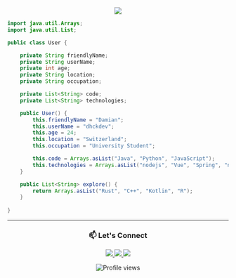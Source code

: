 

<div align="center">
  <a href="https://git.io/typing-svg">
    <img src="https://readme-typing-svg.demolab.com/?lines=$whoami+dhckdev;welcome+to+my+github&size=40&center=False&height=60&width=500&duration=3000" /></a>
</div>

<div>
  
```java
import java.util.Arrays;
import java.util.List;

public class User {

    private String friendlyName;
    private String userName;
    private int age;
    private String location;
    private String occupation;

    private List<String> code;
    private List<String> technologies;

    public User() {
        this.friendlyName = "Damian";
        this.userName = "dhckdev";
        this.age = 24;
        this.location = "Switzerland";
        this.occupation = "University Student";

        this.code = Arrays.asList("Java", "Python", "JavaScript");
        this.technologies = Arrays.asList("nodejs", "Vue", "Spring", "npm");
    }

    public List<String> explore() {
        return Arrays.asList("Rust", "C++", "Kotlin", "R");
    }
    
}
```
---

<h3 align="center">📫 Let's Connect </h3>

<p align="center">
  <a href="https://discord.com/users/dhckdev">
    <img src="https://skillicons.dev/icons?i=discord" />
  </a>
  <a href="https://www.linkedin.com/in/damian-huckele-164bb3197">
    <img src="https://skillicons.dev/icons?i=linkedin" />
  </a>
  <a href="https://dev.to/dhckdev">
    <img src="https://skillicons.dev/icons?i=devto" />
  </a>
</p>

<p align="center">
  <img src="https://komarev.com/ghpvc/?username=dhckdev&style=flat-square&color=blue" alt="Profile views"/>
</p>
